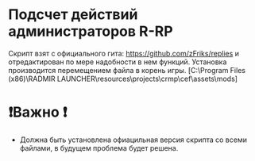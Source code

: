 # Подсчет действий администраторов R-RP
Скрипт взят с официального гита: https://github.com/zFriks/replies и отредактирован по мере надобности в нем функций. 
Установка производится перемещением файла в корень игры. [C:\Program Files (x86)\RADMIR LAUNCHER\resources\projects\crmp\cef\assets\mods] 

# ❗Важно ❗
- Должна быть установлена офиацильная версия скрипта со всеми файлами, в будущем проблема будет решена. 
